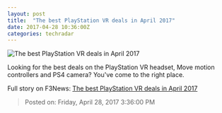 ```yaml
---
layout: post
title:  "The best PlayStation VR deals in April 2017"
date: 2017-04-28 10:36:00Z
categories: techradar
---
```


![The best PlayStation VR deals in April 2017](http://cdn.mos.cms.futurecdn.net/27327d164c7da0d96ea696f10020a726-1200-80.jpg)

Looking for the best deals on the PlayStation VR headset, Move motion controllers and PS4 camera? You've come to the right place.


Full story on F3News: [The best PlayStation VR deals in April 2017](http://www.f3nws.com/n/n24EvE)

> Posted on: Friday, April 28, 2017 3:36:00 PM
